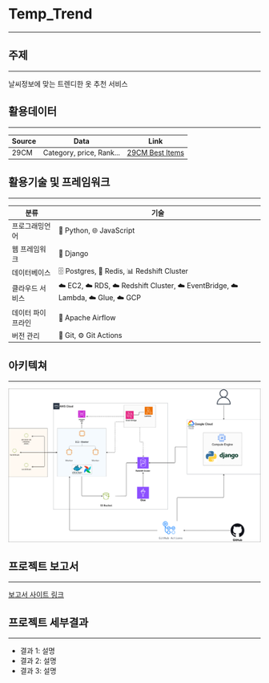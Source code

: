 # Temp_Trend
---
## 주제
---
날씨정보에 맞는 트렌디한 옷 추천 서비스

## 활용데이터
---
| Source | Data                        | Link                                                                                      |
|--------|-----------------------------|-------------------------------------------------------------------------------------------|
| 29CM   | Category, price, Rank...    | [29CM Best Items](https://shop.29cm.co.kr/best-items?category_large_code=268100100)   |

## 활용기술 및 프레임워크
---
| 분류                | 기술                                          |
|---------------------|-----------------------------------------------|
| 프로그래밍언어       | 🐍 Python, 🌐 JavaScript                      |
| 웹 프레임워크        | 🌟 Django                                     |
| 데이터베이스         | 🗄️ Postgres, 🧱 Redis, 📊 Redshift Cluster    |
| 클라우드 서비스      | ☁️ EC2, ☁️ RDS, ☁️ Redshift Cluster, ☁️ EventBridge, ☁️ Lambda, ☁️ Glue, ☁️ GCP |
| 데이터 파이프라인    | 🔄 Apache Airflow                              |
| 버전 관리            | 🐙 Git, ⚙️ Git Actions                        |

## 아키텍쳐
---
![Architecture](img/temp_trend_arch.png)

## 프로젝트 보고서
---
[보고서 사이트 링크](https://www.canva.com/design/DAGNoDAbJ6s/zMFla5cpJsxTEQtNYdDiLA/edit)

## 프로젝트 세부결과
---
- 결과 1: 설명
- 결과 2: 설명
- 결과 3: 설명